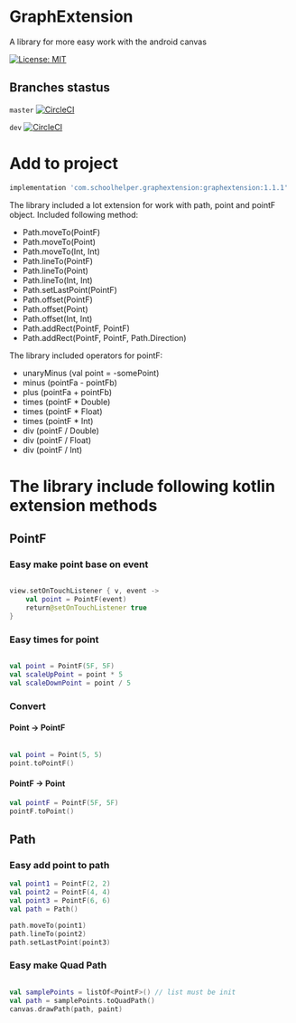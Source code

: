 # GraphExtension
A library for more easy work with the android canvas

[![License: MIT](https://img.shields.io/badge/License-MIT-yellow.svg)](https://opensource.org/licenses/MIT)

## Branches stastus
`master` [![CircleCI](https://circleci.com/gh/jordan1997/androidgraphextension/tree/master.svg?style=svg)](https://circleci.com/gh/jordan1997/androidgraphextension/tree/master)

`dev` [![CircleCI](https://circleci.com/gh/jordan1997/androidgraphextension/tree/dev.svg?style=svg)](https://circleci.com/gh/jordan1997/androidgraphextension/tree/dev)

# Add to project
```groovy
implementation 'com.schoolhelper.graphextension:graphextension:1.1.1'
```

The library included a lot extension for work with path, point and pointF object. Included following method:

- Path.moveTo(PointF)
- Path.moveTo(Point)
- Path.moveTo(Int, Int)
- Path.lineTo(PointF)
- Path.lineTo(Point)
- Path.lineTo(Int, Int)
- Path.setLastPoint(PointF)
- Path.offset(PointF)
- Path.offset(Point)
- Path.offset(Int, Int)
- Path.addRect(PointF, PointF)
- Path.addRect(PointF, PointF, Path.Direction)

The library included operators for pointF:
- unaryMinus (val point = -somePoint)
- minus (pointFa - pointFb)
- plus (pointFa + pointFb)
- times (pointF * Double)
- times (pointF * Float)
- times (pointF * Int)
- div (pointF / Double)
- div (pointF / Float)
- div (pointF / Int)

# The library include following kotlin extension methods

## PointF

### Easy make point base on event
```kotlin

view.setOnTouchListener { v, event ->
	val point = PointF(event)
	return@setOnTouchListener true
}

```
### Easy times for point
```kotlin

val point = PointF(5F, 5F)
val scaleUpPoint = point * 5
val scaleDownPoint = point / 5

```

### Convert

#### Point -> PointF
```kotlin

val point = Point(5, 5)
point.toPointF()

```
#### PointF -> Point
```kotlin
val pointF = PointF(5F, 5F)
pointF.toPoint()
```

## Path

### Easy add point to path

```kotlin
val point1 = PointF(2, 2)
val point2 = PointF(4, 4)
val point3 = PointF(6, 6)
val path = Path()

path.moveTo(point1)
path.lineTo(point2)
path.setLastPoint(point3)

```

### Easy make Quad Path

```kotlin

val samplePoints = listOf<PointF>() // list must be init
val path = samplePoints.toQuadPath()
canvas.drawPath(path, paint)

```

